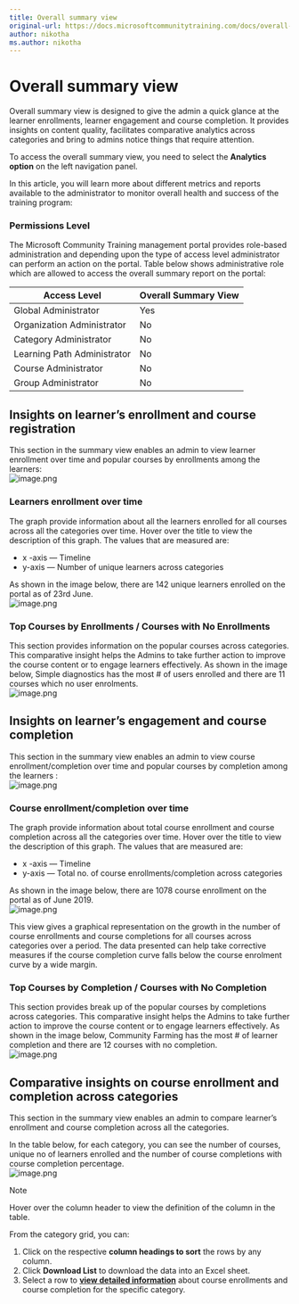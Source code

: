 ```yaml
---
title: Overall summary view
original-url: https://docs.microsoftcommunitytraining.com/docs/overall-summary
author: nikotha
ms.author: nikotha
---
```


# Overall summary view

Overall summary view is designed to give the admin a quick glance at the learner enrollments, learner engagement and course completion. It provides insights on content quality, facilitates comparative analytics across categories and bring to admins notice things that require attention.

To access the overall summary view, you need to select the **Analytics option** on the left navigation panel.

In this article, you will learn more about different metrics and reports available to the administrator to monitor overall health and success of the training program:

### Permissions Level

The Microsoft Community Training management portal provides role-based administration and depending upon the type of access level administrator can perform an action on the portal. Table below shows administrative role which are allowed to access the overall summary report on the portal:

|Access Level  |Overall Summary View|
|---|---|
|Global Administrator| Yes |
|Organization Administrator |No|
|Category Administrator|No|
|Learning Path Administrator|No|
|Course Administrator|No|
|Group Administrator|No|

## Insights on learner’s enrollment and course registration

This section in the summary view enables an admin to view learner enrollment over time and popular courses by enrollments among the learners:  
![image.png](../../media/image%2831%29.png)

### Learners enrollment over time

The graph provide information about all the learners enrolled for all courses across all the categories over time. Hover over the title to view the description of this graph. The values that are measured are:

* x -axis — Timeline
* y-axis — Number of unique learners across categories

As shown in the image below, there are 142 unique learners enrolled on the portal as of 23rd June.  
![image.png](../../media/image%2833%29.png)

### Top Courses by Enrollments / Courses with No Enrollments

This section provides information on the popular courses across categories. This comparative insight helps the Admins to take further action to improve the course content or to engage learners effectively. As shown in the image below, Simple diagnostics has the most # of users enrolled and there are 11 courses which no user enrolments.  
![image.png](../../media/image%2834%29.png)

## Insights on learner’s engagement and course completion

This section in the summary view enables an admin to view course enrollment/completion over time and popular courses by completion among the learners :  
![image.png](../../media/image%2835%29.png)

### Course enrollment/completion over time

The graph provide information about total course enrollment and course completion across all the categories over time. Hover over the title to view the description of this graph. The values that are measured are:  

* x -axis — Timeline
* y-axis — Total no. of course enrollments/completion across categories

As shown in the image below, there are 1078 course enrollment on the portal as of June 2019.  
![image.png](../../media/image%2836%29.png)

This view gives a graphical representation on the growth in the number of course enrollments and course completions for all courses across categories over a period. The data presented can help take corrective measures if the course completion curve falls below the course enrolment curve by a wide margin.

### Top Courses by Completion / Courses with No Completion

This section provides break up of the popular courses by completions across categories. This comparative insight helps the Admins to take further action to improve the course content or to engage learners effectively. As shown in the image below, Community Farming has the most # of learner completion and there are 12 courses with no completion.  
![image.png](../../media/image%2837%29.png)

## Comparative insights on course enrollment and completion across categories

This section in the summary view enables an admin to compare learner’s enrollment and course completion across all the categories. 

In the table below, for each category, you can see the number of courses, unique no of learners enrolled and the number of course completions with course completion percentage.  
![image.png](../../media/image%2838%29.png)

> [!NOTE]
> Hover over the column header to view the definition of the column in the table.

From the category grid, you can:  

1. Click on the respective **column headings to sort** the rows by any column.
2. Click **Download List** to download the data into an Excel sheet.
3. Select a row to [**view detailed information**](./3_category-view-report) about course enrollments and course completion for the specific category.
